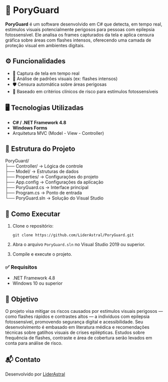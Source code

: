 # 🧠 PoryGuard

**PoryGuard** é um software desenvolvido em C# que detecta, em tempo real, estímulos visuais potencialmente perigosos para pessoas com epilepsia fotossensível. Ele analisa os frames capturados da tela e aplica censura gráfica sobre áreas com flashes intensos, oferecendo uma camada de proteção visual em ambientes digitais.

## ⚙️ Funcionalidades

- 📸 Captura de tela em tempo real
- 🧠 Análise de padrões visuais (ex: flashes intensos)
- 🛡️ Censura automática sobre áreas perigosas
- 🧪 Baseado em critérios clínicos de risco para estímulos fotossensíveis

## 🖥️ Tecnologias Utilizadas

- **C# / .NET Framework 4.8**
- **Windows Forms**
- Arquitetura MVC (Model - View - Controller)

## 📁 Estrutura do Projeto

PoryGuard/  
├── Controller/           → Lógica de controle  
├── Model/                → Estruturas de dados  
├── Properties/           → Configurações do projeto  
├── App.config            → Configurações da aplicação  
├── PoryGuard.cs          → Interface principal  
├── Program.cs            → Ponto de entrada  
└── PoryGuard.sln         → Solução do Visual Studio  

## 🚀 Como Executar

1. Clone o repositório:
   ```
   git clone https://github.com/LiderAstral/PoryGuard.git
   ```

2. Abra o arquivo `PoryGuard.sln` no Visual Studio 2019 ou superior.

3. Compile e execute o projeto.

### ✅ Requisitos

- .NET Framework 4.8
- Windows 10 ou superior

## 🔬 Objetivo

O projeto visa mitigar os riscos causados por estímulos visuais perigosos — como flashes rápidos e contrastes altos — a indivíduos com epilepsia fotossensível, promovendo segurança digital e acessibilidade. Seu desenvolvimento é embasado em literatura médica e recomendações técnicas sobre gatilhos visuais de crises epilépticas. Estudos sobre frequência de flashes, contraste e área de cobertura serão levados em conta para análise de risco.

## 📬 Contato

Desenvolvido por [LiderAstral](https://github.com/LiderAstral)  
